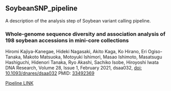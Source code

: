 ## SoybeanSNP_pipeline
A description of the analysis step of Soybean variant calling pipeline.

### Whole-genome sequence diversity and association analysis of 198 soybean accessions in mini-core collections
Hiromi Kajiya-Kanegae, Hideki Nagasaki, Akito Kaga, Ko Hirano, Eri Ogiso-Tanaka, Makoto Matsuoka, Motoyuki Ishimori, Masao Ishimoto, Masatsugu Hashiguchi, Hidenori Tanaka, Ryo Akashi, Sachiko Isobe, Hiroyoshi Iwata 
DNA Research, Volume 28, Issue 1, February 2021, dsaa032, 
[doi: 10.1093/dnares/dsaa032](https://doi.org/10.1093/dnares/dsaa032)
PMID: [33492369](https://pubmed.ncbi.nlm.nih.gov/33492369/)   

[Pipeline LINK](https://github.com/hkanegae/SoybeanSNP_pipeline/blob/main/mapping_soybean.sh) 
